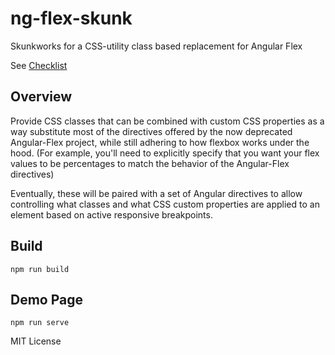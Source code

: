 # ng-flex-skunk

Skunkworks for a CSS-utility class based replacement for Angular Flex

See [Checklist](checklist.md)

## Overview

Provide CSS classes that can be combined with custom CSS properties as a way substitute most of the directives offered by the now deprecated Angular-Flex project, while still adhering to how flexbox works under the hood. (For example, you'll need to explicitly specify that you want your flex values to be percentages to match the behavior of the Angular-Flex directives)

Eventually, these will be paired with a set of Angular directives to allow controlling what classes and what CSS custom properties are applied to an element based on active responsive breakpoints.

## Build

`npm run build`

## Demo Page

`npm run serve`

MIT License